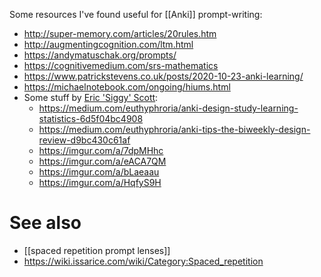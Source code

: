 Some resources I've found useful for [[Anki]] prompt-writing:

- http://super-memory.com/articles/20rules.htm
- http://augmentingcognition.com/ltm.html
- https://andymatuschak.org/prompts/
- https://cognitivemedium.com/srs-mathematics
- https://www.patrickstevens.co.uk/posts/2020-10-23-anki-learning/
- https://michaelnotebook.com/ongoing/hiums.html
- Some stuff by [Eric 'Siggy' Scott](https://www.reddit.com/user/SigmaX):
	- https://medium.com/euthyphroria/anki-design-study-learning-statistics-6d5f04bc4908
	- https://medium.com/euthyphroria/anki-tips-the-biweekly-design-review-d9bc430c61af
	- https://imgur.com/a/7dpMHhc
	- https://imgur.com/a/eACA7QM
	- https://imgur.com/a/bLaeaau
	- https://imgur.com/a/HqfyS9H

# See also

- [[spaced repetition prompt lenses]]
- https://wiki.issarice.com/wiki/Category:Spaced_repetition

